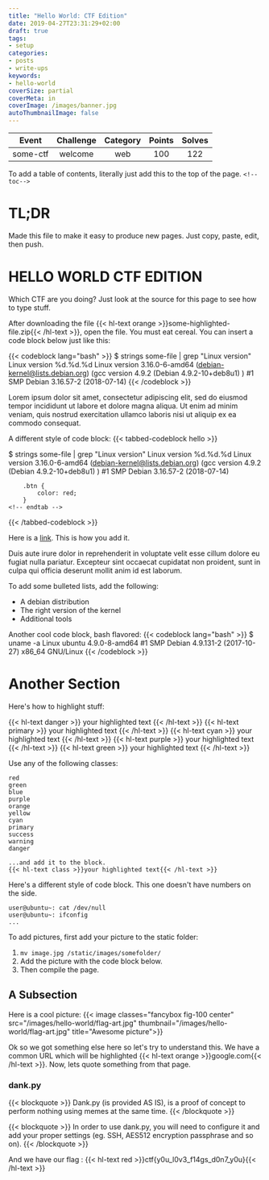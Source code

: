 ```yaml
---
title: "Hello World: CTF Edition"
date: 2019-04-27T23:31:29+02:00
draft: true
tags:
- setup
categories:
- posts
- write-ups
keywords:
- hello-world
coverSize: partial
coverMeta: in
coverImage: /images/banner.jpg
autoThumbnailImage: false
---
```


|  Event | Challenge | Category | Points | Solves |
|:----------:|:------------:|:------------:|:------------:|:------------:|
| some-ctf |  welcome  |  web  | 100 |  122  |

<!--toc-->
<!--more-->

To add a table of contents, literally just add this to the top of the page. `<!--toc-->`

# TL;DR

Made this file to make it easy to produce new pages. Just copy, paste, edit, then push.

# HELLO WORLD CTF EDITION

Which CTF are you doing? Just look at the source for this page to see how to type stuff.

After downloading the file {{< hl-text orange >}}some-highlighted-file.zip{{< /hl-text >}}, open the file. You must eat cereal. You can insert a code block below just like this:

{{< codeblock lang="bash"  >}}
$ strings some-file | grep "Linux version"
Linux version %d.%d.%d
Linux version 3.16.0-6-amd64 (debian-kernel@lists.debian.org) (gcc version 4.9.2 (Debian 4.9.2-10+deb8u1) ) #1 SMP Debian 3.16.57-2 (2018-07-14)
{{< /codeblock >}}

Lorem ipsum dolor sit amet, consectetur adipiscing elit, sed do eiusmod tempor incididunt ut labore et dolore magna aliqua. Ut enim ad minim veniam, quis nostrud exercitation ullamco laboris nisi ut aliquip ex ea commodo consequat.

A different style of code block:
{{< tabbed-codeblock hello >}}
<!-- tab bash-->
  $ strings some-file | grep "Linux version"
  Linux version %d.%d.%d
  Linux version 3.16.0-6-amd64 (debian-kernel@lists.debian.org) (gcc version 4.9.2 (Debian 4.9.2-10+deb8u1) ) #1 SMP Debian 3.16.57-2 (2018-07-14)
<!-- endtab -->
<!-- tab css -->
        .btn {
            color: red;
        }
    <!-- endtab -->
{{< /tabbed-codeblock >}}

Here is a [link](https://github.com/silverlak3). This is how you add it.

Duis aute irure dolor in reprehenderit in voluptate velit esse cillum dolore eu fugiat nulla pariatur. Excepteur sint occaecat cupidatat non proident, sunt in culpa qui officia deserunt mollit anim id est laborum.

To add some bulleted lists, add the following:

- A debian distribution
- The right version of the kernel
- Additional tools

Another cool code block, bash flavored:
{{< codeblock lang="bash" >}}
$ uname -a
Linux ubuntu 4.9.0-8-amd64 #1 SMP Debian 4.9.131-2 (2017-10-27) x86_64 GNU/Linux
{{< /codeblock >}}

# Another Section

Here's how to highlight stuff:

{{< hl-text danger >}}
your highlighted text
{{< /hl-text >}}
{{< hl-text primary >}}
your highlighted text
{{< /hl-text >}}
{{< hl-text cyan >}}
your highlighted text
{{< /hl-text >}}
{{< hl-text purple >}}
your highlighted text
{{< /hl-text >}}
{{< hl-text green >}}
your highlighted text
{{< /hl-text >}}

Use any of the following classes:
```
red
green
blue
purple
orange
yellow
cyan
primary
success
warning
danger

...and add it to the block.
{{< hl-text class >}}your highlighted text{{< /hl-text >}}
```

Here's a different style of code block. This one doesn't have numbers on the side.
```
user@ubuntu~: cat /dev/null
user@ubuntu~: ifconfig
...
```
To add pictures, first add your picture to the static folder:

1. `mv image.jpg /static/images/somefolder/`
2. Add the picture with the code block below.
3. Then compile the page.

## A Subsection
Here is a cool picture:
{{< image classes="fancybox fig-100 center" src="/images/hello-world/flag-art.jpg" thumbnail="/images/hello-world/flag-art.jpg" title="Awesome picture">}}

Ok so we got something else here so let's try to understand this. We have a common URL which will be highlighted {{< hl-text orange >}}google.com{{< /hl-text >}}. Now, lets quote something from that page.

### dank.py
{{< blockquote >}}
Dank.py (is provided AS IS), is a proof of concept to perform nothing using memes at the same time.
{{< /blockquote >}}

{{< blockquote >}}
In order to use dank.py, you will need to configure it and add your proper settings (eg. SSH, AES512 encryption passphrase and so on).
{{< /blockquote >}}

And we have our flag : {{< hl-text red >}}ctf{y0u_l0v3_f14gs_d0n7_y0u}{{< /hl-text >}}
